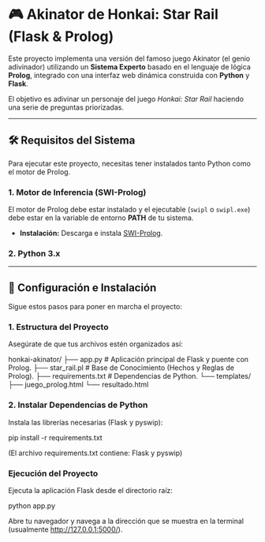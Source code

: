 # 🎮 Akinator de Honkai: Star Rail (Flask & Prolog)

Este proyecto implementa una versión del famoso juego Akinator (el genio adivinador) utilizando un **Sistema Experto** basado en el lenguaje de lógica **Prolog**, integrado con una interfaz web dinámica construida con **Python** y **Flask**.

El objetivo es adivinar un personaje del juego *Honkai: Star Rail* haciendo una serie de preguntas priorizadas.

---

## 🛠️ Requisitos del Sistema

Para ejecutar este proyecto, necesitas tener instalados tanto Python como el motor de Prolog.

### 1. Motor de Inferencia (SWI-Prolog)

El motor de Prolog debe estar instalado y el ejecutable (`swipl` o `swipl.exe`) debe estar en la variable de entorno **PATH** de tu sistema.

* **Instalación:** Descarga e instala [SWI-Prolog](https://www.swi-prolog.org/download/stable).

### 2. Python 3.x

---

## 🚀 Configuración e Instalación

Sigue estos pasos para poner en marcha el proyecto:

### 1. Estructura del Proyecto

Asegúrate de que tus archivos estén organizados así:

honkai-akinator/
├── app.py              # Aplicación principal de Flask y puente con Prolog.
├── star_rail.pl        # Base de Conocimiento (Hechos y Reglas de Prolog).
├── requirements.txt    # Dependencias de Python.
└── templates/
├── juego_prolog.html
└── resultado.html


### 2. Instalar Dependencias de Python
Instala las librerías necesarias (Flask y pyswip):

pip install -r requirements.txt

(El archivo requirements.txt contiene: Flask y pyswip)

### Ejecución del Proyecto
Ejecuta la aplicación Flask desde el directorio raíz:

python app.py

Abre tu navegador y navega a la dirección que se muestra en la terminal (usualmente http://127.0.0.1:5000/).

